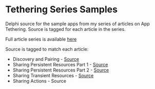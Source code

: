 # Tethering Series Samples

Delphi source for the sample apps from my series of articles on App Tethering. Source is tagged for each article in the series.


Full article series is available [here](http://www.malcolmgroves.com/blog/?cat=113) 

Source is tagged to match each article:

* Discovery and Pairing - [Source](https://github.com/malcolmgroves/tethering_series_delphi/releases/tag/2.DiscoveryAndPairing)
* Sharing Persistent Resources Part 1 - [Source](https://github.com/malcolmgroves/tethering_series_delphi/releases/tag/3.PersistentResourcesPart1)
* Sharing Persistent Resources Part 2 - [Source](https://github.com/malcolmgroves/tethering_series_delphi/releases/tag/4.PersistentResourcesPart2)
* Sharing Transient Resources - [Source](https://github.com/malcolmgroves/tethering_series_delphi/releases/tag/5.TransientResources) 
* Sharing Actions - Source